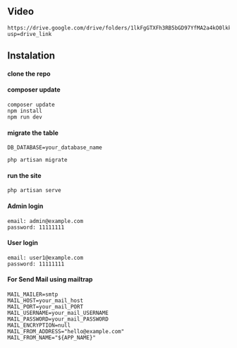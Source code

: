 ## Video
```ch
https://drive.google.com/drive/folders/1lkFgGTXFh3RB5bGD97YfMA2a4kO0lkkb?usp=drive_link
```

## Instalation


#### clone the repo

#### composer update
```ch
composer update
npm install
npm run dev
```

#### migrate the table
```ch
DB_DATABASE=your_database_name
```
```ch
php artisan migrate
```

#### run the site

```ch
php artisan serve
```

#### Admin login
```ch
email: admin@example.com
password: 11111111
```

#### User login
```ch
email: user1@example.com
password: 11111111
```

#### For Send Mail using mailtrap
```ch
MAIL_MAILER=smtp
MAIL_HOST=your_mail_host
MAIL_PORT=your_mail_PORT
MAIL_USERNAME=your_mail_USERNAME
MAIL_PASSWORD=your_mail_PASSWORD
MAIL_ENCRYPTION=null
MAIL_FROM_ADDRESS="hello@example.com"
MAIL_FROM_NAME="${APP_NAME}"
```
